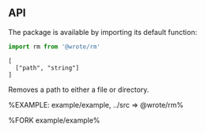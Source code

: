 ## API

The package is available by importing its default function:

```js
import rm from '@wrote/rm'
```

```## rm
[
  ["path", "string"]
]
```

Removes a path to either a file or directory.

%EXAMPLE: example/example, ../src => @wrote/rm%

%FORK example/example%